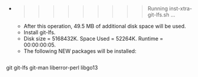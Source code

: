 * >>>>>>>>> Running inst-xtra-git-lfs.sh ...
  * After this operation, 49.5 MB of additional disk space will be used.
  * Install git-lfs.
  * Disk size = 5168432K. Space Used = 52264K. Runtime = 00:00:00:05.
  * The following NEW packages will be installed:
  ```bash
git git-lfs git-man liberror-perl libgo13
  ```

